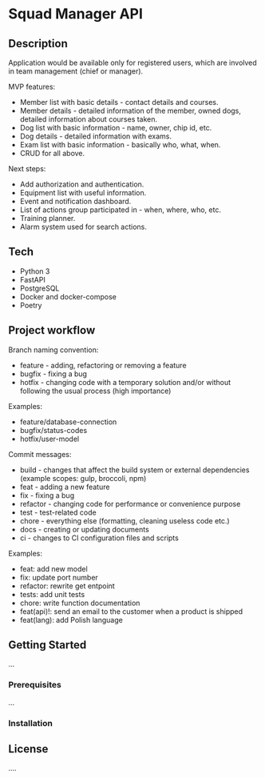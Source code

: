 # Squad Manager API


## Description
Application would be available only for registered users, which are involved in team management (chief or manager).

MVP features:
- Member list with basic details - contact details and courses.
- Member details - detailed information of the member, owned dogs, detailed information about courses taken. 
- Dog list with basic information - name, owner, chip id, etc.
- Dog details - detailed information with exams.
- Exam list with basic information - basically who, what, when.
- CRUD for all above.

Next steps:
- Add authorization and authentication.
- Equipment list with useful information.
- Event and notification dashboard.
- List of actions group participated in - when, where, who, etc.
- Training planner.
- Alarm system used for search actions.

## Tech
- Python 3
- FastAPI
- PostgreSQL
- Docker and docker-compose
- Poetry


## Project workflow

Branch naming convention:
- feature - adding, refactoring or removing a feature
- bugfix - fixing a bug
- hotfix - changing code with a temporary solution and/or without following the usual process (high importance)

Examples:
- feature/database-connection
- bugfix/status-codes
- hotfix/user-model


Commit messages:
- build - changes that affect the build system or external dependencies (example scopes: gulp, broccoli, npm)
- feat - adding a new feature
- fix - fixing a bug
- refactor - changing code for performance or convenience purpose
- test - test-related code
- chore - everything else (formatting, cleaning useless code etc.)
- docs - creating or updating documents
- ci - changes to  CI configuration files and scripts

Examples:
- feat: add new model
- fix: update port number
- refactor: rewrite get entpoint
- tests: add unit tests
- chore: write function documentation
- feat(api)!: send an email to the customer when a product is shipped
- feat(lang): add Polish language


## Getting Started

...

### Prerequisites

...

### Installation


## License

....


